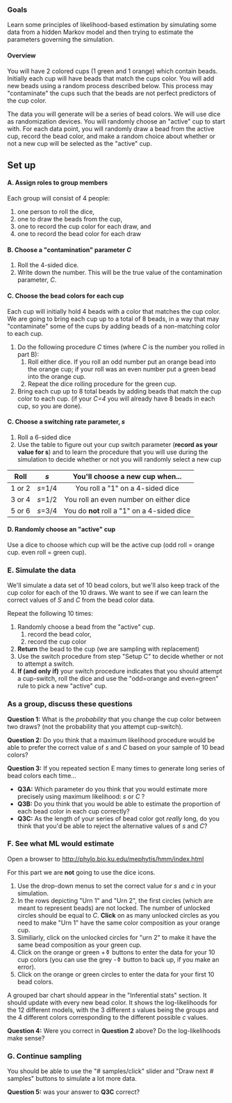 ### Goals
Learn some principles of likelihood-based estimation by simulating some data from a hidden 
Markov model and then trying to estimate the parameters governing the simulation.

#### Overview
You will have 2 colored cups (1 green and 1 orange) which contain beads.
Initially each cup will have beads that match the cups color.
You will add new beads using a random process described below.
This process may "contaminate" the cups such that the beads are not perfect
  predictors of the cup color.


The data you will generate will be a series of bead colors.
We will use dice as randomization devices.
You will randomly choose an "active" cup to start with.
For each data point,  you will randomly draw a bead from the active cup, record the bead color, and
    make a random choice about whether or not a new cup will be selected as the "active" cup.




## Set up
#### A. Assign roles to group members
Each group will consist of 4 people:
  1. one person to roll the dice,
  2. one to draw the beads from the cup,
  3. one to record the cup color for each draw, and 
  4. one to record the bead color for each draw
  
#### B. Choose a "contamination" parameter *C*
  1. Roll the 4-sided dice. 
  2. Write down the number. This will be the true value of the contamination parameter, *C*.

  
#### C. Choose the bead colors for each cup
Each cup will initially hold 4 beads with a color that matches the cup color.
We are going to bring each cup up to a total of 8 beads, in a way that may "contaminate"
 some of the cups by adding beads of a non-matching color to each cup.
 
  1. Do the following procedure *C* times (where *C* is the number you rolled in part B):
      1. Roll either dice. If you roll an odd number put an orange bead into the orange cup; 
      if your roll was an even number put a green bead into the orange cup.
      2. Repeat the dice rolling procedure for the green cup.
  2. Bring each cup up to 8 total beads by adding beads that match the cup color to each
    cup. (if your *C=4* you will already have 8 beads in each cup, so you are done).
  


#### C. Choose a switching rate parameter, *s*
  1. Roll a 6-sided dice
  2. Use the table to figure out your cup switch parameter (**record as your value
  for s**) and to learn the procedure that
    you will use during the simulation to decide whether or not you will randomly
    select a new cup

| Roll    | *s*      | You'll choose a new cup when...|
|:-------:|:--------:|:-------------:|
| 1 or 2  | *s*=1/4  | You roll a "1" on a 4-sided dice |
| 3 or 4  | *s*=1/2  | You roll an even number on either dice  |
| 5 or 6  | *s*=3/4  | You do **not** roll a "1" on a 4-sided dice  |


#### D. Randomly choose an "active" cup
Use a dice to choose which cup will be the active cup (odd roll = orange cup.
even roll = green cup).

### E. Simulate the data
We'll simulate a data set of 10 bead colors, but we'll also keep track 
    of the cup color for each of the 10 draws.
We want to see if we can learn the correct values of *S* and *C* from 
    the bead color data.

Repeat the following 10 times:

  1. Randomly choose a bead from the "active" cup.
       1. record the bead color,
       2. record the cup color
  2. **Return** the bead to the cup (we are sampling with replacement)
  3. Use the switch procedure from step "Setup C" to decide whether or not to
     attempt a switch.
  4. **If (and only if)** your switch procedure indicates that you should
     attempt a cup-switch, roll the dice and use the "odd=orange and even=green" rule
     to pick a new "active" cup.

### As a group, discuss these questions

**Question 1:** What is the *probability* that you change the cup color between
  two draws? (not the probability that you attempt cup-switch).

**Question 2:** Do you think that a maximum likelihood procedure would be
  able to prefer the correct value of *s* and *C* based on your sample of 10 bead colors?

**Question 3:** If you repeated section E many times to generate long series
  of bead colors each time...
  * **Q3A:** Which parameter do you think that you would
  estimate more precisely using maximum likelihood: *s* or *C* ?
  * **Q3B:** Do you think that you would be able to estimate the
  proportion of each bead color in each cup correctly?
  * **Q3C:** As the length of your series of bead color got *really* long, do you 
  think that you'd be able to reject the alternative values
  of *s* and *C*?

### F. See what ML would estimate
Open a browser to http://phylo.bio.ku.edu/mephytis/hmm/index.html

For this part we are **not** going to use the dice icons.
  1. Use the drop-down menus
    to set the correct value for *s* and *c* in your simulation.
  2. In the rows depicting "Urn 1" and "Urn 2", the first circles (which
    are meant to represent beads) are not locked. The number of unlocked
    circles should be equal to *C*.  **Click** on as many unlocked circles
    as you need to make "Urn 1" have
    the same color composition as your orange cup.
  3. Similiarly, click on the unlocked circles for "urn 2" to make it 
    have the same bead composition as your green cup.
  4. Click on the orange or green +⚱ buttons to enter the data for your 10 
    cup colors (you can use the grey -⚱ button to back up, if you make an error).
  5. Click on the orange or green circles to enter the data for your first
    10 bead colors.

A grouped bar chart should appear in the "Inferential stats" section.
It should update with every new bead color.
It shows the log-likelihoods for the 12 different models, with 
the 3 different *s* values being the groups and the 4 different colors
corresponding to the different possible *c* values.

**Question 4:** Were you correct in **Question 2** above? Do the log-likelihoods make sense?

### G. Continue sampling
You should be able to use the "# samples/click" slider and "Draw next *#* samples"
buttons to simulate a lot more data.

**Question 5:** was your answer to **Q3C** correct?


